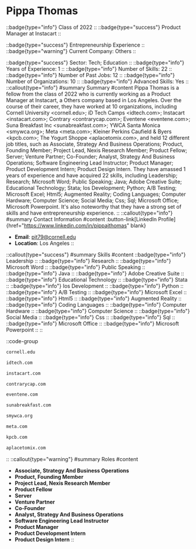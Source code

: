 # Pippa Thomas
::badge{type="info"}
Class of 2022
::
::badge{type="success"}
Product Manager at Instacart
::

::badge{type="success"}
Entrepreneurship Experience
::
::badge{type="warning"}
Current Company: Others
::

::badge{type="success"}
Sector: Tech; Education
::
::badge{type="info"}
Years of Experience: 1
::
::badge{type="info"}
Number of Skills: 22
::
::badge{type="info"}
Number of Past Jobs: 12
::
::badge{type="info"}
Number of Organizations: 10
::
::badge{type="info"}
Advanced Skills: Yes
::
::callout{type="info"}
#summary
Summary
#content
Pippa Thomas is a fellow from the class of 2022 who is currently working as a Product Manager at Instacart, a Others company based in Los Angeles. Over the course of their career, they have worked at 10 organizations, including Cornell University <cornell.edu>; iD Tech Camps <idtech.com>; Instacart <instacart.com>; Contrary <contrarycap.com>; Eventene <eventene.com>; Suna Breakfast Inc <sunabreakfast.com>; YWCA Santa Monica <smywca.org>; Meta <meta.com>; Kleiner Perkins Caufield & Byers <kpcb.com>; The Yogurt Shoppe <aplacetomix.com>, and held 12 different job titles, such as Associate, Strategy And Business Operations; Product, Founding Member; Project Lead, Nexis Research Member; Product Fellow; Server; Venture Partner; Co-Founder; Analyst, Strategy And Business Operations; Software Engineering Lead Instructor; Product Manager; Product Development Intern; Product Design Intern. They have amassed 1 years of experience and have acquired 22 skills, including Leadership; Research; Microsoft Word; Public Speaking; Java; Adobe Creative Suite; Educational Technology; Stata; Ios Development; Python; A/B Testing; Microsoft Excel; Html5; Augmented Reality; Coding Languages; Computer Hardware; Computer Science; Social Media; Css; Sql; Microsoft Office; Microsoft Powerpoint. It's also noteworthy that they have a strong set of skills and have entrepreneurship experience.
::
::callout{type="info"}
#summary
Contact Information
#content
:button-link[LinkedIn Profile]{href="https://www.linkedin.com/in/pippajthomas" blank}
- **Email**: pjt79@cornell.edu
- **Location**: Los Angeles
::

::callout{type="success"}
#summary
Skills
#content
::badge{type="info"}
Leadership
::
::badge{type="info"}
Research
::
::badge{type="info"}
Microsoft Word
::
::badge{type="info"}
Public Speaking
::
::badge{type="info"}
Java
::
::badge{type="info"}
Adobe Creative Suite
::
::badge{type="info"}
Educational Technology
::
::badge{type="info"}
Stata
::
::badge{type="info"}
Ios Development
::
::badge{type="info"}
Python
::
::badge{type="info"}
A/B Testing
::
::badge{type="info"}
Microsoft Excel
::
::badge{type="info"}
Html5
::
::badge{type="info"}
Augmented Reality
::
::badge{type="info"}
Coding Languages
::
::badge{type="info"}
Computer Hardware
::
::badge{type="info"}
Computer Science
::
::badge{type="info"}
Social Media
::
::badge{type="info"}
Css
::
::badge{type="info"}
Sql
::
::badge{type="info"}
Microsoft Office
::
::badge{type="info"}
Microsoft Powerpoint
::
::

::code-group
```bash [Cornell University]
cornell.edu
```
```bash [iD Tech Camps]
idtech.com
```
```bash [Instacart]
instacart.com
```
```bash [Contrary]
contrarycap.com
```
```bash [Eventene]
eventene.com
```
```bash [Suna Breakfast Inc]
sunabreakfast.com
```
```bash [YWCA Santa Monica]
smywca.org
```
```bash [Meta]
meta.com
```
```bash [Kleiner Perkins Caufield & Byers]
kpcb.com
```
```bash [The Yogurt Shoppe]
aplacetomix.com
```
::
::callout{type="warning"}
#summary
Roles
#content
- **Associate, Strategy And Business Operations**
- **Product, Founding Member**
- **Project Lead, Nexis Research Member**
- **Product Fellow**
- **Server**
- **Venture Partner**
- **Co-Founder**
- **Analyst, Strategy And Business Operations**
- **Software Engineering Lead Instructor**
- **Product Manager**
- **Product Development Intern**
- **Product Design Intern**
::

